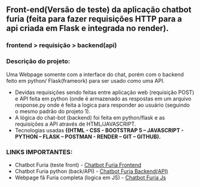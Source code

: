 ## Front-end(Versão de teste) da aplicação chatbot furia (feita para fazer requisições HTTP para a api criada em Flask e integrada no render).
###  frontend > requisição > backend(api)

### Descrição do projeto:

Uma Webpage somente com a interface do chat, porém com o backend feito em python/ Flask(frameork) para ser usado como uma API.
- Devidas requisições sendo feitas entre aplicação web (requisição POST) e API feita em python (onde é armazenado as respostas em um arquivo response.py onde é feita a logica para responder ao usuário (seguindo o mesmo padrão do projeto 1).
- A lógica do chat-bot (backend) foi feita em python/flask  e as requisições a API através de HTML/JAVASCRIPT.
- Tecnologias usadas <strong>((HTML - CSS - BOOTSTRAP 5 – JAVASCRIPT -  PYTHON – FLASK – POSTMAN - RENDER – GIT – GITHUB).</strong>

### LINKS IMPORTANTES:
- Chatbot Furia (teste front) - <a href="https://chatbot-flask-frontend.vercel.app/">Chatbot Furia Frontend</a>
- Chatbot Furia python (back/API) - <a href="https://github.com/israelbrian/chatbot_flask">Chatbot Furia Backend(API)</a>
- Webpage fã Furia completa (logica em JS) - <a href="https://furia-chatbot-js.vercel.app/">Chatbot Furia Js</a>
